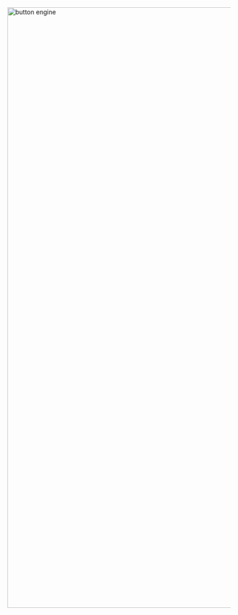 <img width="3552" height="1353" alt="button engine" src="https://github.com/user-attachments/assets/83d77a37-3745-47a9-a38b-8d9601c52baf" />
